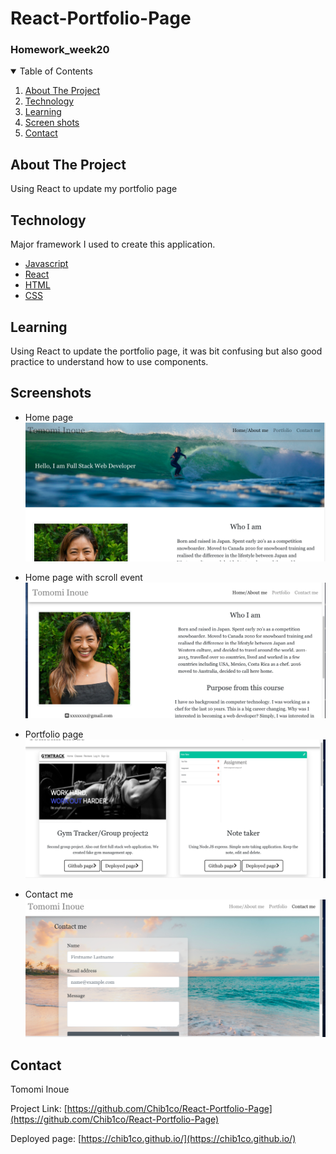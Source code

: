 # React-Portfolio-Page
<h3>Homework_week20</h3>

<!-- TABLE OF CONTENTS -->
<details open="open">
  <summary>Table of Contents</summary>
  <ol>
    <li>
      <a href="#about-the-project">About The Project</a>
    </li>
    <li><a href="#Technology">Technology</a></li>
    <li><a href="#learning">Learning</a></li>
    <li><a href="#screenshots">Screen shots</a></li>
    <li><a href="#contact">Contact</a></li>
  </ol>
</details>



<!-- ABOUT THE PROJECT -->
## About The Project
Using React to update my portfolio page

## Technology

Major framework I used to create this application.

* [Javascript](https://www.javascript.com/)
* [React](https://reactjs.org/)
* [HTML]()
* [CSS]()


## Learning

Using React to update the portfolio page, it was bit confusing but also good practice to understand how to use components.

## Screenshots

* Home page
![Homepage](./images/Home.png)

* Home page with scroll event
![Homepage with scroll ](./images/Home_scroll.png)

* Portfolio page
![Portfolio](./images/Portfolio.png)

* Contact me
![Contact me](./images/Contactme.png)

<!-- CONTACT -->
## Contact

Tomomi Inoue 
</br>

Project Link: [https://github.com/Chib1co/React-Portfolio-Page](https://github.com/Chib1co/React-Portfolio-Page)

Deployed page: [https://chib1co.github.io/](https://chib1co.github.io/)
